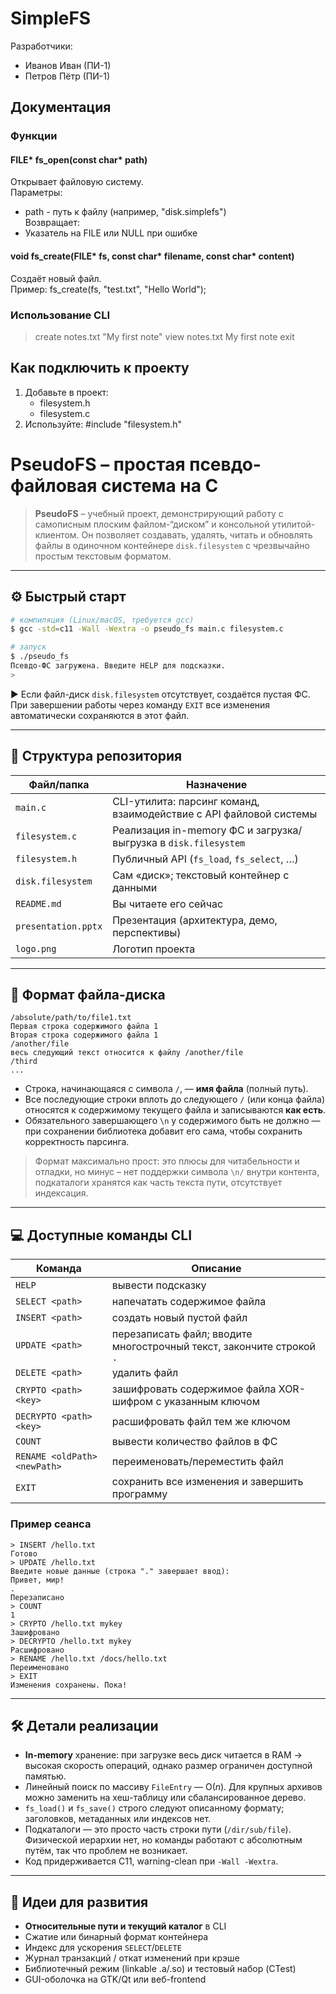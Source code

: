 # SimpleFS

Разработчики:
- Иванов Иван (ПИ-1)
- Петров Пётр (ПИ-1)

## Документация

### Функции
#### FILE* fs_open(const char* path)
Открывает файловую систему.  
Параметры:
- path - путь к файлу (например, "disk.simplefs")  
Возвращает:
- Указатель на FILE или NULL при ошибке

#### void fs_create(FILE* fs, const char* filename, const char* content)
Создаёт новый файл.  
Пример:
fs_create(fs, "test.txt", "Hello World");
### Использование CLI
> create notes.txt "My first note"
> view notes.txt
My first note
> exit
## Как подключить к проекту
1. Добавьте в проект:
   - filesystem.h
   - filesystem.c
2. Используйте:
#include "filesystem.h"




# PseudoFS – простая псевдо-файловая система на C

> **PseudoFS** – учебный проект, демонстрирующий работу с самописным плоским
> файлом-“диском” и консольной утилитой-клиентом. Он позволяет создавать,
> удалять, читать и обновлять файлы в одиночном контейнере `disk.filesystem`
> с чрезвычайно простым текстовым форматом.

---

## ⚙️ Быстрый старт

```bash
# компиляция (Linux/macOS, требуется gcc)
$ gcc -std=c11 -Wall -Wextra -o pseudo_fs main.c filesystem.c

# запуск
$ ./pseudo_fs
Псевдо-ФС загружена. Введите HELP для подсказки.
> 
```

▶️ Если файл-диск `disk.filesystem` отсутствует, создаётся пустая ФС.
При завершении работы через команду `EXIT` все изменения автоматически
сохраняются в этот файл.

---

## 📂 Структура репозитория

| Файл/папка         | Назначение                                                        |
|--------------------|-------------------------------------------------------------------|
| `main.c`           | CLI-утилита: парсинг команд, взаимодействие с API файловой системы|
| `filesystem.c`     | Реализация in-memory ФС и загрузка/выгрузка в `disk.filesystem`   |
| `filesystem.h`     | Публичный API (`fs_load`, `fs_select`, …)                         |
| `disk.filesystem`  | Сам «диск»; текстовый контейнер с данными                        |
| `README.md`        | Вы читаете его сейчас                                            |
| `presentation.pptx`| Презентация (архитектура, демо, перспективы)                     |
| `logo.png`         | Логотип проекта                                                  |

---

## 📝 Формат файла-диска

```
/absolute/path/to/file1.txt
Первая строка содержимого файла 1
Вторая строка содержимого файла 1
/another/file
весь следующий текст относится к файлу /another/file
/third
...
```

* Строка, начинающаяся с символа `/`, — **имя файла** (полный путь).
* Все последующие строки вплоть до следующего `/` (или конца файла)
  относятся к содержимому текущего файла и записываются **как есть**.
* Обязательного завершающего `\n` у содержимого быть не должно — при
  сохранении библиотека добавит его сама, чтобы сохранить корректность парсинга.

> Формат максимально прост: это плюсы для читабельности и отладки, но минус –
> нет поддержки символа `\n/` внутри контента, подкаталоги хранятся как часть
> текста пути, отсутствует индексация.

---

## 💻 Доступные команды CLI

| Команда | Описание |
|---------|----------|
| `HELP` | вывести подсказку |
| `SELECT <path>` | напечатать содержимое файла |
| `INSERT <path>` | создать новый пустой файл |
| `UPDATE <path>` | перезаписать файл; вводите многострочный текст, закончите строкой `.` |
| `DELETE <path>` | удалить файл |
| `CRYPTO <path> <key>` | зашифровать содержимое файла XOR-шифром с указанным ключом |
| `DECRYPTO <path> <key>` | расшифровать файл тем же ключом |
| `COUNT` | вывести количество файлов в ФС |
| `RENAME <oldPath> <newPath>` | переименовать/переместить файл |
| `EXIT` | сохранить все изменения и завершить программу |

### Пример сеанса

```
> INSERT /hello.txt
Готово
> UPDATE /hello.txt
Введите новые данные (строка "." завершает ввод):
Привет, мир!
.
Перезаписано
> COUNT
1
> CRYPTO /hello.txt mykey
Зашифровано
> DECRYPTO /hello.txt mykey
Расшифровано
> RENAME /hello.txt /docs/hello.txt
Переименовано
> EXIT
Изменения сохранены. Пока!
```

---

## 🛠️ Детали реализации

* **In-memory** хранение: при загрузке весь диск читается в RAM → высокая
  скорость операций, однако размер ограничен доступной памятью.
* Линейный поиск по массиву `FileEntry` — O(_n_). Для крупных архивов можно
  заменить на хеш-таблицу или сбалансированное дерево.
* `fs_load()` и `fs_save()` строго следуют описанному формату;
  заголовков, метаданных или индексов нет.
* Подкаталоги — это просто часть строки пути (`/dir/sub/file`). Физической
  иерархии нет, но команды работают с абсолютным путём, так что проблем не возникает.
* Код придерживается C11, warning-clean при `-Wall -Wextra`.

---

## 🚀 Идеи для развития

* **Относительные пути и текущий каталог** в CLI
* Сжатие или бинарный формат контейнера
* Индекс для ускорения `SELECT`/`DELETE`
* Журнал транзакций / откат изменений при крэше
* Библиотечный режим (linkable .a/.so) и тестовый набор (CTest)
* GUI-оболочка на GTK/Qt или веб-frontend
